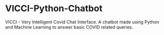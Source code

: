 # VICCI-Python-Chatbot
VICCI - Very Intelligent Covid Chat Interface. A chatbot made using Python and Machine Learning to answer basic COVID related queries.
